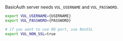 BasicAuth server needs `VUL_USERNAME` and `VUL_PASSWORD`.

```bash
export VUL_USERNAME={USERNAME}
export VUL_PASSWORD={PASSWORD}

# if you want to use 80 port, use NonSSL
export VUL_NON_SSL=true
```
